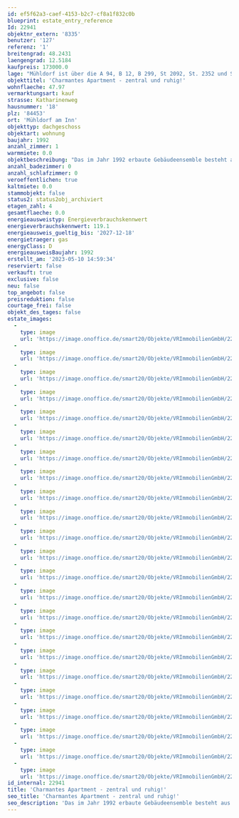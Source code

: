 ```yaml
---
id: ef5f62a3-caef-4153-b2c7-cf8a1f832c0b
blueprint: estate_entry_reference
Id: 22941
objektnr_extern: '8335'
benutzer: '127'
referenz: '1'
breitengrad: 48.2431
laengengrad: 12.5184
kaufpreis: 173000.0
lage: "Mühldorf ist über die A 94, B 12, B 299, St 2092, St. 2352 und St. 2550 vom überregionalen Verkehr erreichbar. Zu den umliegenden Gemeinden/Städten bestehen entsprechende gute Verkehrsverbindungen.\r\n\r\nDie nächste Anschlussmöglichkeit an das Bahnstreckennetz ist über den eigenen Bahnhof Mühldorf gegeben. \r\n\r\nÖffentliche Busverbindungen in die umliegenden Städte bzw. Gemeinden sind vorhanden. \r\n\r\nMühldorf am Inn ist die Kreisstadt des gleichnamigen Landkreises Mühldorf im Regierungs-bezirk Oberbayern. Die Stadt ist eines von dreißig Mittelzentren im Regierungsbezirk. Sie liegt im Ausstrahlungsraum der westlich gelegenen Metropolregion München und im Baye-rischen Chemiedreieck. Mühldorf liegt am Schnittpunkt wichtiger Verkehrswege zwischen München und Passau. \r\n\r\nDie Entfernungen zur Landeshauptstadt München beträgt rd. 73 km (Luftlinie).\r\nIn der Stadt Mühldorf sind ca. 1.450 Gewerbebetriebe ansässig, vornehmlich aus dem Handels- und Handwerksbereich. In der Stadt befinden sich alle öffentlichen Behörden des Landkreises Mühldorf. Im Umkreis von 30 km um die Stadt leben rd. 250.000 Personen. Vom Bahnhof Mühldorf pendeln täglich rd. 14.000 Menschen in Richtung München.\r\n\r\nAktuell hat die Stadt Mühldorf rd. 20.800 Einwohner."
objekttitel: 'Charmantes Apartment - zentral und ruhig!'
wohnflaeche: 47.97
vermarktungsart: kauf
strasse: Katharinenweg
hausnummer: '18'
plz: '84453'
ort: 'Mühldorf am Inn'
objekttyp: dachgeschoss
objektart: wohnung
baujahr: 1992
anzahl_zimmer: 1
warmmiete: 0.0
objektbeschreibung: "Das im Jahr 1992 erbaute Gebäudeensemble besteht aus zwei sehr schönen  Mehrfamilienhäusern mit insgesamt nur 10 Wohnungen und liegt sehr zentral und doch ruhig gelegen, mitten in Mühldorf am Inn. Im 2. Obergeschoss (Dachgeschoss) befindet sich hier die angebotene, sehr schöne und gut ausgestattete 1-Zimmer Wohnung. Zur Wohnung gehörten auch eine Einbauküche und ein abgeschlossener Kellerraum. Ein Tiefgaragenstellplatz kann ebenfalls erworben werden. Das aktuelle Hausgeld beläuft sich inklusive Stellplatz auf insgesamt 299,00 €, wovon 49,00 € nicht umlagefähig sind.\r\n\r\nBitte haben Sie Verständnis, dass nur Anfragen mit vollständiger Adresse, Telefonnummer und E-Mailadresse bearbeitet werden. Unsere Beratungsleistung ist für Sie bis zum Abschluss eines Vertrages kostenfrei.\r\n\r\nDas Objekt wird für den Käufer provisionspflichtig direkt vom Verkäufer exklusiv über uns angeboten. Die Vermittlungsprovision beträgt 3,57 % inkl. der gesetzlichen Mehrwertsteuer.\r\n\r\nAlle weiteren Kosten des Kaufs, wie die vergleichsweise noch niedrige Grunderwerbssteuer (3,5 %) und Notar- und Gerichtskosten (etwa 1,5 %) sind ebenfalls vom Käufer zu bezahlen."
anzahl_badezimmer: 0
anzahl_schlafzimmer: 0
veroeffentlichen: true
kaltmiete: 0.0
stammobjekt: false
status2: status2obj_archiviert
etagen_zahl: 4
gesamtflaeche: 0.0
energieausweistyp: Energieverbrauchskennwert
energieverbrauchskennwert: 119.1
energieausweis_gueltig_bis: '2027-12-18'
energietraeger: gas
energyClass: D
energieausweisBaujahr: 1992
erstellt_am: '2023-05-10 14:59:34'
reserviert: false
verkauft: true
exclusive: false
neu: false
top_angebot: false
preisreduktion: false
courtage_frei: false
objekt_des_tages: false
estate_images:
  -
    type: image
    url: 'https://image.onoffice.de/smart20/Objekte/VRImmobilienGmbH/22941/982f1b8a-59bf-43c8-afc2-bf09a5169a7a.jpg'
  -
    type: image
    url: 'https://image.onoffice.de/smart20/Objekte/VRImmobilienGmbH/22941/f50c34b0-78f8-496e-825e-82b8a5767393.jpg'
  -
    type: image
    url: 'https://image.onoffice.de/smart20/Objekte/VRImmobilienGmbH/22941/f12aa39a-9ec5-4185-9999-0f7bd44e26b8.jpg'
  -
    type: image
    url: 'https://image.onoffice.de/smart20/Objekte/VRImmobilienGmbH/22941/c34d2286-cba5-444b-aef1-53253c901f24.jpg'
  -
    type: image
    url: 'https://image.onoffice.de/smart20/Objekte/VRImmobilienGmbH/22941/c8916598-8dbd-43f6-a77b-5e18a089c34d.jpg'
  -
    type: image
    url: 'https://image.onoffice.de/smart20/Objekte/VRImmobilienGmbH/22941/da3ccdff-0261-4405-b40f-15ffb4892b77.jpg'
  -
    type: image
    url: 'https://image.onoffice.de/smart20/Objekte/VRImmobilienGmbH/22941/088693cf-eb0a-4895-a906-02097fa80171.jpg'
  -
    type: image
    url: 'https://image.onoffice.de/smart20/Objekte/VRImmobilienGmbH/22941/c385da2c-8959-4bb5-b26a-41e3d8dcca1e.jpg'
  -
    type: image
    url: 'https://image.onoffice.de/smart20/Objekte/VRImmobilienGmbH/22941/729166c4-ab2b-491a-a12d-bd8395842b49.jpg'
  -
    type: image
    url: 'https://image.onoffice.de/smart20/Objekte/VRImmobilienGmbH/22941/fc00cce6-9bfa-4f4a-8c6b-de81cabb3763.jpg'
  -
    type: image
    url: 'https://image.onoffice.de/smart20/Objekte/VRImmobilienGmbH/22941/3dde087f-077e-48ed-b975-f15908d1b0b6.jpg'
  -
    type: image
    url: 'https://image.onoffice.de/smart20/Objekte/VRImmobilienGmbH/22941/43a486d7-6209-4c44-ace9-0b6467c95bf6.jpg'
  -
    type: image
    url: 'https://image.onoffice.de/smart20/Objekte/VRImmobilienGmbH/22941/3192d033-84de-40d0-878f-db5ca3f142e1.jpg'
  -
    type: image
    url: 'https://image.onoffice.de/smart20/Objekte/VRImmobilienGmbH/22941/0681a688-cfad-47be-93e9-75055fd34afb.jpg'
  -
    type: image
    url: 'https://image.onoffice.de/smart20/Objekte/VRImmobilienGmbH/22941/e1631aa5-3c79-4a80-bb09-2ee40c1064ea.jpg'
  -
    type: image
    url: 'https://image.onoffice.de/smart20/Objekte/VRImmobilienGmbH/22941/69889a17-cf00-43c4-ab9e-a9b98b9b0e72.jpg'
  -
    type: image
    url: 'https://image.onoffice.de/smart20/Objekte/VRImmobilienGmbH/22941/b7dcab8a-0681-4736-956c-faf700dae133.jpg'
  -
    type: image
    url: 'https://image.onoffice.de/smart20/Objekte/VRImmobilienGmbH/22941/cad57e0b-ff05-495b-bdab-6667040834e5.jpg'
  -
    type: image
    url: 'https://image.onoffice.de/smart20/Objekte/VRImmobilienGmbH/22941/d3d3ae2a-4775-4571-a95d-beff917d27df.jpg'
  -
    type: image
    url: 'https://image.onoffice.de/smart20/Objekte/VRImmobilienGmbH/22941/554665dd-186c-4c7d-8af0-0101e0799c63.jpg'
  -
    type: image
    url: 'https://image.onoffice.de/smart20/Objekte/VRImmobilienGmbH/22941/74c9609a-6623-4adf-9c59-2303af80010d.jpg'
  -
    type: image
    url: 'https://image.onoffice.de/smart20/Objekte/VRImmobilienGmbH/22941/9284cca4-9c2d-44ff-af3b-58fcb68f7e8e.jpg'
  -
    type: image
    url: 'https://image.onoffice.de/smart20/Objekte/VRImmobilienGmbH/22941/e3ce4e1b-f4d4-4540-bb21-50bbbf4a068f.jpg'
id_internal: 22941
title: 'Charmantes Apartment - zentral und ruhig!'
seo_title: 'Charmantes Apartment - zentral und ruhig!'
seo_description: 'Das im Jahr 1992 erbaute Gebäudeensemble besteht aus zwei sehr schönen  Mehrfamilienhäusern mit insgesamt nur 10 Wohnungen und liegt sehr zentral und doch ru'
---
```

